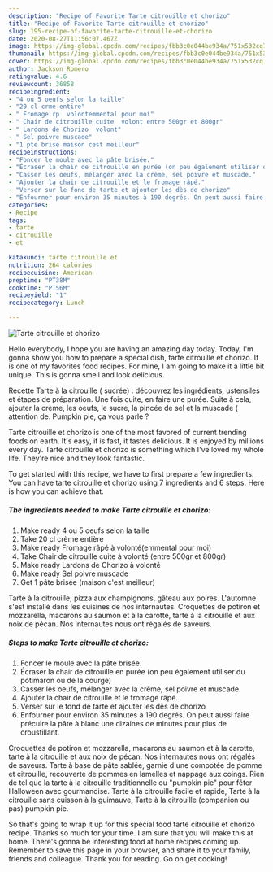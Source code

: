 ```yaml
---
description: "Recipe of Favorite Tarte citrouille et chorizo"
title: "Recipe of Favorite Tarte citrouille et chorizo"
slug: 195-recipe-of-favorite-tarte-citrouille-et-chorizo
date: 2020-08-27T11:56:07.467Z
image: https://img-global.cpcdn.com/recipes/fbb3c0e044be934a/751x532cq70/tarte-citrouille-et-chorizo-photo-principale-de-la-recette.jpg
thumbnail: https://img-global.cpcdn.com/recipes/fbb3c0e044be934a/751x532cq70/tarte-citrouille-et-chorizo-photo-principale-de-la-recette.jpg
cover: https://img-global.cpcdn.com/recipes/fbb3c0e044be934a/751x532cq70/tarte-citrouille-et-chorizo-photo-principale-de-la-recette.jpg
author: Jackson Romero
ratingvalue: 4.6
reviewcount: 36858
recipeingredient:
- "4 ou 5 oeufs selon la taille"
- "20 cl crme entire"
- " Fromage rp  volontemmental pour moi"
- " Chair de citrouille cuite  volont entre 500gr et 800gr"
- " Lardons de Chorizo  volont"
- " Sel poivre muscade"
- "1 pte brise maison cest meilleur"
recipeinstructions:
- "Foncer le moule avec la pâte brisée."
- "Écraser la chair de citrouille en purée (on peu également utiliser du potimaron ou de la courge)"
- "Casser les oeufs, mélanger avec la crème, sel poivre et muscade."
- "Ajouter la chair de citrouille et le fromage râpé."
- "Verser sur le fond de tarte et ajouter les dès de chorizo"
- "Enfourner pour environ 35 minutes à 190 degrés. On peut aussi faire précuire la pâte à blanc une dizaines de minutes pour plus de croustillant."
categories:
- Recipe
tags:
- tarte
- citrouille
- et

katakunci: tarte citrouille et 
nutrition: 264 calories
recipecuisine: American
preptime: "PT38M"
cooktime: "PT56M"
recipeyield: "1"
recipecategory: Lunch

---
```



![Tarte citrouille et chorizo](https://img-global.cpcdn.com/recipes/fbb3c0e044be934a/751x532cq70/tarte-citrouille-et-chorizo-photo-principale-de-la-recette.jpg)

Hello everybody, I hope you are having an amazing day today. Today, I'm gonna show you how to prepare a special dish, tarte citrouille et chorizo. It is one of my favorites food recipes. For mine, I am going to make it a little bit unique. This is gonna smell and look delicious.

Recette Tarte à la citrouille ( sucrée) : découvrez les ingrédients, ustensiles et étapes de préparation. Une fois cuite, en faire une purée. Suite à cela, ajouter la crème, les oeufs, le sucre, la pincée de sel et la muscade ( attention de. Pumpkin pie, ça vous parle ?

Tarte citrouille et chorizo is one of the most favored of current trending foods on earth. It's easy, it is fast, it tastes delicious. It is enjoyed by millions every day. Tarte citrouille et chorizo is something which I've loved my whole life. They're nice and they look fantastic.


To get started with this recipe, we have to first prepare a few ingredients. You can have tarte citrouille et chorizo using 7 ingredients and 6 steps. Here is how you can achieve that.

<!--inarticleads1-->

##### The ingredients needed to make Tarte citrouille et chorizo:

1. Make ready 4 ou 5 oeufs selon la taille
1. Take 20 cl crème entière
1. Make ready  Fromage râpé à volonté(emmental pour moi)
1. Take  Chair de citrouille cuite à volonté (entre 500gr et 800gr)
1. Make ready  Lardons de Chorizo à volonté
1. Make ready  Sel poivre muscade
1. Get 1 pâte brisée (maison c&#39;est meilleur)


Tarte à la citrouille, pizza aux champignons, gâteau aux poires. L&#39;automne s&#39;est installé dans les cuisines de nos internautes. Croquettes de potiron et mozzarella, macarons au saumon et à la carotte, tarte à la citrouille et aux noix de pécan. Nos internautes nous ont régalés de saveurs. 

<!--inarticleads2-->

##### Steps to make Tarte citrouille et chorizo:

1. Foncer le moule avec la pâte brisée.
1. Écraser la chair de citrouille en purée (on peu également utiliser du potimaron ou de la courge)
1. Casser les oeufs, mélanger avec la crème, sel poivre et muscade.
1. Ajouter la chair de citrouille et le fromage râpé.
1. Verser sur le fond de tarte et ajouter les dès de chorizo
1. Enfourner pour environ 35 minutes à 190 degrés. On peut aussi faire précuire la pâte à blanc une dizaines de minutes pour plus de croustillant.


Croquettes de potiron et mozzarella, macarons au saumon et à la carotte, tarte à la citrouille et aux noix de pécan. Nos internautes nous ont régalés de saveurs. Tarte à base de pâte sablée, garnie d&#39;une compotée de pomme et citrouille, recouverte de pommes en lamelles et nappage aux coings. Rien de tel que la tarte à la citrouille traditionnelle ou &#34;pumpkin pie&#34; pour fêter Halloween avec gourmandise. Tarte à la citrouille facile et rapide, Tarte à la citrouille sans cuisson à la guimauve, Tarte à la citrouille (companion ou pas) pumpkin pie. 

So that's going to wrap it up for this special food tarte citrouille et chorizo recipe. Thanks so much for your time. I am sure that you will make this at home. There's gonna be interesting food at home recipes coming up. Remember to save this page in your browser, and share it to your family, friends and colleague. Thank you for reading. Go on get cooking!
